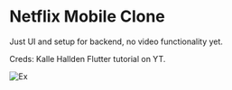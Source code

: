 # Netflix Mobile Clone

Just UI and setup for backend, no video functionality yet.

Creds: Kalle Hallden Flutter tutorial on YT.

![Ex](/netflix.jpg)
